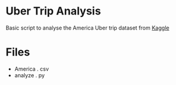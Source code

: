 # Uber Trip Analysis

Basic script to analyse the America Uber trip dataset from [Kaggle](https://www.kaggle.com/datasets/fivethirtyeight/uber-pickups-in-new-york-city?resource=download)

# Files

- America .  csv
- analyze . py
